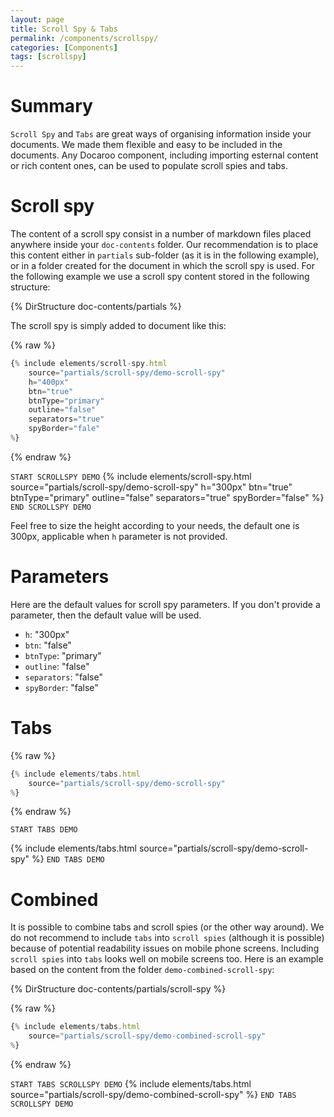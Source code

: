 ```yaml
---
layout: page
title: Scroll Spy & Tabs
permalink: /components/scrollspy/
categories: [Components]
tags: [scrollspy]
---
```


# Summary
`Scroll Spy` and `Tabs` are great ways of organising information inside your documents. We made them flexible and easy to be included in the documents. Any Docaroo component, including importing esternal content or rich content ones, can be used to populate scroll spies and tabs. 

# Scroll spy
The content of a scroll spy consist in a number of markdown files placed anywhere inside your `doc-contents` folder. Our recommendation is to place this content either in `partials` sub-folder (as it is in the following example), or in a folder created for the document in which the scroll spy is used.
For the following example we use a scroll spy content stored in the following structure:

{% DirStructure doc-contents/partials %}

The scroll spy is simply added to document like this:

{% raw %}
```javascript
{% include elements/scroll-spy.html
    source="partials/scroll-spy/demo-scroll-spy" 
    h="400px" 
    btn="true" 
    btnType="primary" 
    outline="false" 
    separators="true" 
    spyBorder="fale"
%}
```
{% endraw %}

`START SCROLLSPY DEMO`
{% include elements/scroll-spy.html 
    source="partials/scroll-spy/demo-scroll-spy"
    h="300px" 
    btn="true" 
    btnType="primary" 
    outline="false" 
    separators="true" 
    spyBorder="false" 
%}
`END SCROLLSPY DEMO`

Feel free to size the height according to your needs, the default one is 300px, applicable when `h` parameter is not provided.

# Parameters
Here are the default values for scroll spy parameters. If you don't provide a parameter, then the default value will be used.

- `h`: "300px"
- `btn`: "false"
- `btnType`: "primary"
- `outline`: "false"
- `separators`: "false"
- `spyBorder`: "false"

# Tabs

{% raw %}
```javascript
{% include elements/tabs.html 
    source="partials/scroll-spy/demo-scroll-spy"
%}
```
{% endraw %}

`START TABS DEMO`

{% include elements/tabs.html 
    source="partials/scroll-spy/demo-scroll-spy"
%}
`END TABS DEMO`

# Combined
It is possible to combine tabs and scroll spies (or the other way around). We do not recommend to include `tabs` into `scroll spies` (although it is possible) because of potential readability issues on mobile phone screens. Including `scroll spies` into `tabs` looks well on mobile screens too.
Here is an example based on the content from the folder `demo-combined-scroll-spy`:

{% DirStructure doc-contents/partials/scroll-spy %}

{% raw %}
```javascript
{% include elements/tabs.html 
    source="partials/scroll-spy/demo-combined-scroll-spy"
%}
```
{% endraw %}

`START TABS SCROLLSPY DEMO`
{% include elements/tabs.html 
    source="partials/scroll-spy/demo-combined-scroll-spy"
%}
`END TABS SCROLLSPY DEMO`